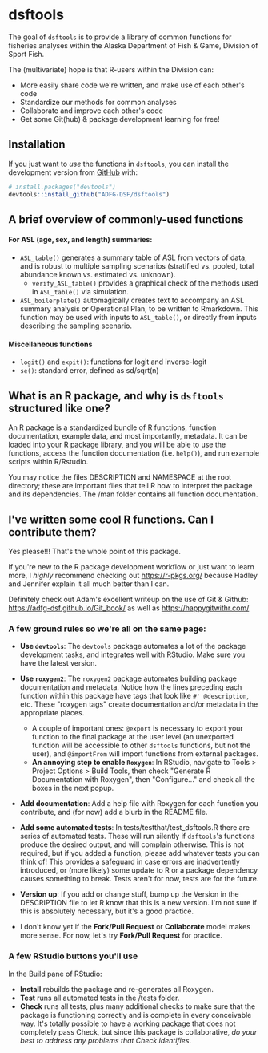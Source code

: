 
# dsftools

<!-- badges: start -->
<!-- badges: end -->

The goal of `dsftools` is to provide a library of common functions for fisheries 
analyses within the Alaska Department of Fish & Game, Division of Sport Fish.

The (multivariate) hope is that R-users within the Division can:

* More easily share code we're written, and make use of each other's code
* Standardize our methods for common analyses
* Collaborate and improve each other's code
* Get some Git(hub) & package development learning for free!

## Installation

If you just want to *use* the functions in `dsftools`, you can install the development version from [GitHub](https://github.com/) with:

``` r
# install.packages("devtools")
devtools::install_github("ADFG-DSF/dsftools")
```

## A brief overview of commonly-used functions

#### For ASL (age, sex, and length) summaries:

* `ASL_table()` generates a summary table of ASL from vectors of data, and is robust to multiple sampling scenarios (stratified vs. pooled, total abundance known vs. estimated vs. unknown).
  - `verify_ASL_table()` provides a graphical check of the methods used in `ASL_table()` via simulation.
* `ASL_boilerplate()` automagically creates text to accompany an ASL summary analysis or Operational Plan, to be written to Rmarkdown.  This function may be used with inputs to `ASL_table()`, or directly from inputs describing the sampling scenario.
  
#### Miscellaneous functions

* `logit()` and `expit()`: functions for logit and inverse-logit
* `se()`: standard error, defined as sd/sqrt(n)

## What is an R package, and why is `dsftools` structured like one?

An R package is a standardized bundle of R functions, function documentation, 
example data, and most importantly, metadata.  It can be loaded into your R package
library, and you will be able to use the functions, access the function documentation
(i.e. `help()`), and run example scripts within R/Rstudio.

You may notice the files DESCRIPTION and NAMESPACE at the root directory; these
are important files that tell R how to interpret the package and its dependencies.
The /man folder contains all function documentation.

## I've written some cool R functions.  Can I contribute them?

Yes please!!!  That's the whole point of this package.

If you're new to the R package development workflow or just want to learn more, I *highly* recommend checking out https://r-pkgs.org/ because Hadley and Jennifer explain it all much better than I can.

Definitely check out Adam's excellent writeup on the use of Git & Github: https://adfg-dsf.github.io/Git_book/ as well as https://happygitwithr.com/

### A few ground rules so we're all on the same page:

* **Use `devtools`**: The `devtools` package automates a lot of the package development tasks, and integrates well with RStudio.  Make sure you have the latest version.

* **Use `roxygen2`**: The `roxygen2` package automates building package documentation and metadata.  Notice how the lines preceding each function within this package have tags that look like `#' @description`, etc.  These "roxygen tags" create documentation and/or metadata in the appropriate places.  
  - A couple of important ones: `@export` is necessary to export your function to the final package at the user level (an unexported function will be accessible to other `dsftools` functions, but not the user), and `@importFrom` will import functions from external packages.
  - **An annoying step to enable `Roxygen`**: In RStudio, navigate to Tools > Project Options > Build Tools, then check "Generate R Documentation with Roxygen", then "Configure..." and check all the boxes in the next popup.
  
* **Add documentation**: Add a help file with Roxygen for each function you contribute, and (for now) add a blurb in the README file.

* **Add some automated tests**: In tests/testthat/test_dsftools.R there are series of automated tests.  These will run silently if `dsftools`'s functions produce the desired output, and will complain otherwise.  This is not required, but if you added a function, please add whatever tests you can think of!  This provides a safeguard in case errors are inadvertently introduced, or (more likely) some update to R or a package dependency causes something to break.  Tests aren't for now, tests are for the future.

* **Version up**: If you add or change stuff, bump up the Version in the DESCRIPTION file to let R know that this is a new version.  I'm not sure if this is absolutely necessary, but it's a good practice.

* I don't know yet if the **Fork/Pull Request** or **Collaborate** model makes more sense.  For now, let's try **Fork/Pull Request** for practice.

### A few RStudio buttons you'll use

In the Build pane of RStudio:

* **Install** rebuilds the package and re-generates all Roxygen.
* **Test** runs all automated tests in the /tests folder.
* **Check** runs all tests, plus many additional checks to make sure that the package is functioning correctly and is complete in every conceivable way.  It's totally possible to have a working package that does not completely pass Check, but since this package is collaborative, *do your best to address any problems that Check identifies*.


